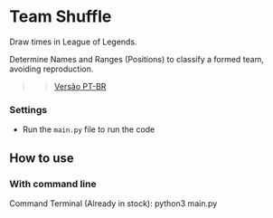 # Team Shuffle

Draw times in League of Legends.

Determine Names and Ranges (Positions) to classify a formed team, avoiding reproduction.

>> [Versão PT-BR](README_ptbr.md)

### Settings

- Run the `main.py` file to run the code

## How to use

### With command line

Command Terminal (Already in stock): python3 main.py